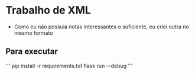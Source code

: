 # Trabalho de XML

- Como eu não possuia notas interessantes o suficiente, eu criei outra no mesmo formato

## Para executar
'''
pip install -r requirements.txt
flask run --debug
'''